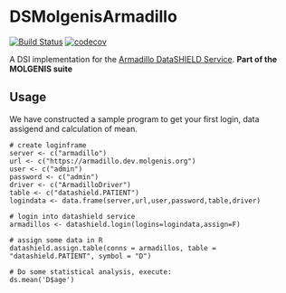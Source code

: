 # DSMolgenisArmadillo

[![Build Status](https://jenkins.dev.molgenis.org/buildStatus/icon?job=molgenis%2Fmolgenis-r-datashield%2Fmaster)](https://jenkins.dev.molgenis.org/job/molgenis/job/molgenis-r-datashield/job/master/)
[![codecov](https://codecov.io/gh/molgenis/molgenis-r-datashield/branch/master/graph/badge.svg)](https://codecov.io/gh/molgenis/molgenis-r-datashield)


A DSI implementation for the [Armadillo DataSHIELD Service](https://github.com/molgenis/molgenis-service-datashield).
**Part of the MOLGENIS suite**

## Usage
We have constructed a sample program to get your first login, data assigend and calculation of mean.

```
# create loginframe
server <- c("armadillo") 
url <- c("https://armadillo.dev.molgenis.org")
user <- c("admin") 
password <- c("admin")
driver <- c("ArmadilloDriver")
table <- c("datashield.PATIENT") 
logindata <- data.frame(server,url,user,password,table,driver)

# login into datashield service
armadillos <- datashield.login(logins=logindata,assign=F)

# assign some data in R
datashield.assign.table(conns = armadillos, table = "datashield.PATIENT", symbol = "D")

# Do some statistical analysis, execute:
ds.mean('D$age')
```

